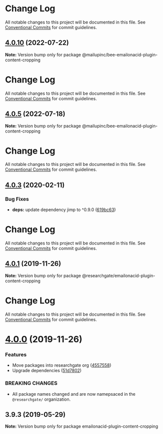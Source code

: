 # Change Log

All notable changes to this project will be documented in this file. See
[Conventional Commits](https://conventionalcommits.org) for commit guidelines.

## [4.0.10](https://github.com/mailupinc/emailonacid/compare/v4.0.9...v4.0.10) (2022-07-22)

**Note:** Version bump only for package
@mailupinc/bee-emailonacid-plugin-content-cropping

# Change Log

All notable changes to this project will be documented in this file. See
[Conventional Commits](https://conventionalcommits.org) for commit guidelines.

## [4.0.5](https://github.com/mailupinc/emailonacid/compare/v4.0.4...v4.0.5) (2022-07-18)

**Note:** Version bump only for package
@mailupinc/bee-emailonacid-plugin-content-cropping

# Change Log

All notable changes to this project will be documented in this file. See
[Conventional Commits](https://conventionalcommits.org) for commit guidelines.

## [4.0.3](https://github.com/researchgate/emailonacid/compare/v4.0.2...v4.0.3) (2020-02-11)

### Bug Fixes

- **deps:** update dependency jimp to ^0.9.0
  ([619bc63](https://github.com/researchgate/emailonacid/commit/619bc63aebd85b3f1d0e753fcb44f65ee0523001))

# Change Log

All notable changes to this project will be documented in this file. See
[Conventional Commits](https://conventionalcommits.org) for commit guidelines.

## [4.0.1](https://github.com/researchgate/emailonacid/compare/v4.0.0...v4.0.1) (2019-11-26)

**Note:** Version bump only for package
@researchgate/emailonacid-plugin-content-cropping

# Change Log

All notable changes to this project will be documented in this file. See
[Conventional Commits](https://conventionalcommits.org) for commit guidelines.

# [4.0.0](https://github.com/researchgate/emailonacid/compare/v3.9.3...v4.0.0) (2019-11-26)

### Features

- Move packages into researchgate org
  ([4557558](https://github.com/researchgate/emailonacid/commit/45575589188d7972cf4db5172f4413c702dcbb9a))
- Upgrade dependencies
  ([51d7802](https://github.com/researchgate/emailonacid/commit/51d780234aab6106830ed4f7a1ca2369d17237a4))

### BREAKING CHANGES

- All package names changed and are now namepsaced in the `@researchgate/`
  organization.

## 3.9.3 (2019-05-29)

**Note:** Version bump only for package emailonacid-plugin-content-cropping
